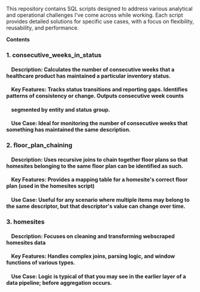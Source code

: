 
This repository contains SQL scripts designed to address various analytical and operational challenges I've come across while working. Each script provides detailed solutions for specific use cases, with a focus on flexibility, reusability, and performance.

**Contents**
### 1. consecutive_weeks_in_status
   #### &nbsp;&nbsp;&nbsp;&nbsp;Description: Calculates the number of consecutive weeks that a healthcare product has maintained a particular inventory status.
   #### &nbsp;&nbsp;&nbsp;&nbsp;Key Features: Tracks status transitions and reporting gaps. Identifies patterns of consistency or change. Outputs consecutive week counts
   #### &nbsp;&nbsp;&nbsp;&nbsp;segmented by entity and status group.
   #### &nbsp;&nbsp;&nbsp;&nbsp;Use Case: Ideal for monitoring the number of consecutive weeks that something has maintained the same description.
### 2. floor_plan_chaining
   #### &nbsp;&nbsp;&nbsp;&nbsp;Description: Uses recursive joins to chain together floor plans so that homesites belonging to the same floor plan can be identified as such.
   #### &nbsp;&nbsp;&nbsp;&nbsp;Key Features: Provides a mapping table for a homesite's correct floor plan (used in the homesites script)
   #### &nbsp;&nbsp;&nbsp;&nbsp;Use Case: Useful for any scenario where multiple items may belong to the same descriptor, but that descriptor's value can change over time.
### 3. homesites
   #### &nbsp;&nbsp;&nbsp;&nbsp;Description: Focuses on cleaning and transforming webscraped homesites data
   #### &nbsp;&nbsp;&nbsp;&nbsp;Key Features: Handles complex joins, parsing logic, and window functions of various types.
   #### &nbsp;&nbsp;&nbsp;&nbsp;Use Case: Logic is typical of that you may see in the earlier layer of a data pipeline; before aggregation occurs.
